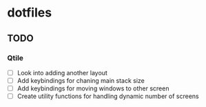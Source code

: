 # dotfiles


## TODO

### Qtile

- [ ] Look into adding another layout
- [ ] Add keybindings for chaning main stack size
- [ ] Add keybindings for moving windows to other screen
- [ ] Create utility functions for handling dynamic number of screens
